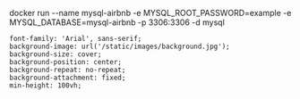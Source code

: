 docker run --name mysql-airbnb -e MYSQL_ROOT_PASSWORD=example -e MYSQL_DATABASE=mysql-airbnb  -p 3306:3306 -d mysql

    font-family: 'Arial', sans-serif;
    background-image: url('/static/images/background.jpg');
    background-size: cover;
    background-position: center;
    background-repeat: no-repeat;
    background-attachment: fixed;
    min-height: 100vh;